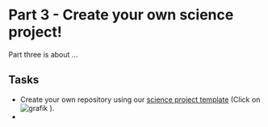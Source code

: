 # Part 3 - Create your own science project!

Part three is about ...

## Tasks

* Create your own repository using our [science project template](https://github.com/climate-service-center/science-project) (Click on ![grafik](https://github.com/user-attachments/assets/d96dd066-d70a-4b98-aff3-1def1e42df8e)
). 
* 
